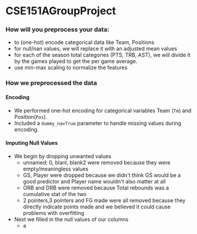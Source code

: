 # CSE151AGroupProject
### How will you preprocess your data:
- to (one-hot) encode categorical data like Team, Positions
- for null/nan values, we will replace it with an adjusted mean values
- for each of the season total categories (PTS, TRB, AST), we will divide it by the games played to get the per game average.
- use min-max scaling to normalize the features


### How we preprocessed the data
#### Encoding
- We performed one-hot encoding for categorical variables Team (`Tm`) and Position(`Pos`).
- Included a `dummy_na=True` parameter to handle missing values during encoding.

#### Imputing Null Values
- We begin by dropping unwanted values
  - unnamed: 0, blanl, blank2 were removed because they were empty/meaningless values
  - GS, Player were dropped because we didn't think GS would be a good predictor and Player name wouldn't also matter at all
  - ORB and DRB were removed because Total rebounds was a cumulative stat of the two
  - 2 pointers,3 pointers and FG made were all removed because they directly indicate points made and we believed it could cause problems with overfitting
- Next we filled in the null values of our columns
  - a
